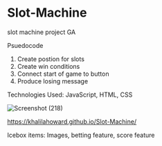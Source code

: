 # Slot-Machine
slot machine project GA

Psuedocode
1. Create postion for slots
2. Create win conditions
3. Connect start of game to button
4. Produce losing message


Technologies Used: JavaScript, HTML, CSS


![Screenshot (218)](https://user-images.githubusercontent.com/95941172/146535930-f664e637-79b0-4da5-8697-8e8298f8942c.png)


https://khalilahoward.github.io/Slot-Machine/

Icebox items: Images, betting feature, score feature
